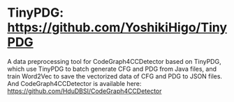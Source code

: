 TinyPDG: https://github.com/YoshikiHigo/TinyPDG
=======
A data preprocessing tool for CodeGraph4CCDetector based on TinyPDG, which use TinyPDG to batch generate CFG and PDG from Java files, and train Word2Vec to save the vectorized data of CFG and PDG to JSON files.
And CodeGraph4CCDetector is available here: https://github.com/HduDBSI/CodeGraph4CCDetector

